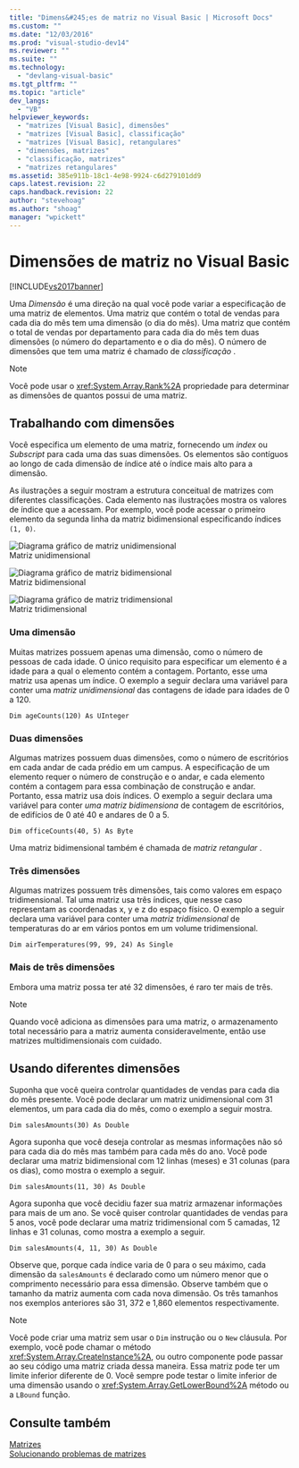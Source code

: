 ```yaml
---
title: "Dimens&#245;es de matriz no Visual Basic | Microsoft Docs"
ms.custom: ""
ms.date: "12/03/2016"
ms.prod: "visual-studio-dev14"
ms.reviewer: ""
ms.suite: ""
ms.technology: 
  - "devlang-visual-basic"
ms.tgt_pltfrm: ""
ms.topic: "article"
dev_langs: 
  - "VB"
helpviewer_keywords: 
  - "matrizes [Visual Basic], dimensões"
  - "matrizes [Visual Basic], classificação"
  - "matrizes [Visual Basic], retangulares"
  - "dimensões, matrizes"
  - "classificação, matrizes"
  - "matrizes retangulares"
ms.assetid: 385e911b-18c1-4e98-9924-c6d279101dd9
caps.latest.revision: 22
caps.handback.revision: 22
author: "stevehoag"
ms.author: "shoag"
manager: "wpickett"
---
```

# Dimens&#245;es de matriz no Visual Basic
[!INCLUDE[vs2017banner](../../../../csharp/includes/vs2017banner.md)]

Uma *Dimensão* é uma direção na qual você pode variar a especificação de uma matriz de elementos.  Uma matriz que contém o total de vendas para cada dia do mês tem uma dimensão \(o dia do mês\).  Uma matriz que contém o total de vendas por departamento para cada dia do mês tem duas dimensões \(o número do departamento e o dia do mês\).  O número de dimensões que tem uma matriz é chamado de  *classificação* .  
  
> [!NOTE]
>  Você pode usar o <xref:System.Array.Rank%2A> propriedade para determinar as dimensões de quantos possui de uma matriz.  
  
## Trabalhando com dimensões  
 Você especifica um elemento de uma matriz, fornecendo um *index* ou *Subscript* para cada uma das suas dimensões.  Os elementos são contíguos ao longo de cada dimensão de índice até o índice mais alto para a dimensão.  
  
 As ilustrações a seguir mostram a estrutura conceitual de matrizes com diferentes classificações.  Cada elemento nas ilustrações mostra os valores de índice que a acessam.  Por exemplo, você pode acessar o primeiro elemento da segunda linha da matriz bidimensional especificando índices `(1, 0)`.  
  
 ![Diagrama gráfico de matriz unidimensional](../../../../visual-basic/programming-guide/language-features/arrays/media/arrayexdimone.png "ArrayExDimOne")  
Matriz unidimensional  
  
 ![Diagrama gráfico de matriz bidimensional](../../../../visual-basic/programming-guide/language-features/arrays/media/arrayexdimtwo.png "ArrayExDimTwo")  
Matriz bidimensional  
  
 ![Diagrama gráfico de matriz tridimensional](../../../../visual-basic/programming-guide/language-features/arrays/media/arrayexdimthree.gif "ArrayExDimThree")  
Matriz tridimensional  
  
### Uma dimensão  
 Muitas matrizes possuem apenas uma dimensão, como o número de pessoas de cada idade.  O único requisito para especificar um elemento é a idade para a qual o elemento contém a contagem.  Portanto, esse uma matriz usa apenas um índice.  O exemplo a seguir declara uma variável para conter uma  *matriz unidimensional*  das contagens de idade para idades de 0 a 120.  
  
```  
Dim ageCounts(120) As UInteger  
```  
  
### Duas dimensões  
 Algumas matrizes possuem duas dimensões, como o número de escritórios em cada andar de cada prédio em um campus.  A especificação de um elemento requer o número de construção e o andar, e cada elemento contém a contagem para essa combinação de construção e andar.  Portanto, essa matriz usa dois índices.  O exemplo a seguir declara uma variável para conter  *uma matriz bidimensiona*  de contagem de escritórios, de edifícios de 0 até 40 e andares de 0 a 5.  
  
```  
Dim officeCounts(40, 5) As Byte  
```  
  
 Uma matriz bidimensional também é chamada de  *matriz retangular* .  
  
### Três dimensões  
 Algumas matrizes possuem três dimensões, tais como valores em espaço tridimensional.  Tal uma matriz usa três índices, que nesse caso representam as coordenadas x, y e z do espaço físico.  O exemplo a seguir declara uma variável para conter uma  *matriz tridimensional*  de temperaturas do ar em vários pontos em um volume tridimensional.  
  
```  
Dim airTemperatures(99, 99, 24) As Single  
```  
  
### Mais de três dimensões  
 Embora uma matriz possa ter até 32 dimensões, é raro ter mais de três.  
  
> [!NOTE]
>  Quando você adiciona as dimensões para uma matriz, o armazenamento total necessário para a matriz aumenta consideravelmente, então use matrizes multidimensionais com cuidado.  
  
## Usando diferentes dimensões  
 Suponha que você queira controlar quantidades de vendas para cada dia do mês presente.  Você pode declarar um matriz unidimensional com 31 elementos, um para cada dia do mês, como o exemplo a seguir mostra.  
  
```  
Dim salesAmounts(30) As Double  
```  
  
 Agora suponha que você deseja controlar as mesmas informações não só para cada dia do mês mas também para cada mês do ano.  Você pode declarar uma matriz bidimensional com 12 linhas \(meses\) e 31 colunas \(para os dias\), como mostra o exemplo a seguir.  
  
```  
Dim salesAmounts(11, 30) As Double  
```  
  
 Agora suponha que você decidiu fazer sua matriz armazenar informações para mais de um ano.  Se você quiser controlar quantidades de vendas para 5 anos, você pode declarar uma matriz tridimensional com 5 camadas, 12 linhas e 31 colunas, como mostra a exemplo a seguir.  
  
```  
Dim salesAmounts(4, 11, 30) As Double  
```  
  
 Observe que, porque cada índice varia de 0 para o seu máximo, cada dimensão da `salesAmounts` é declarado como um número menor que o comprimento necessário para essa dimensão.  Observe também que o tamanho da matriz aumenta com cada nova dimensão.  Os três tamanhos nos exemplos anteriores são 31, 372 e 1,860 elementos respectivamente.  
  
> [!NOTE]
>  Você pode criar uma matriz sem usar o `Dim` instrução ou o `New` cláusula.  Por exemplo, você pode chamar o método <xref:System.Array.CreateInstance%2A>, ou outro componente pode passar ao seu código uma matriz criada dessa maneira.  Essa matriz pode ter um limite inferior diferente de 0.  Você sempre pode testar o limite inferior de uma dimensão usando o <xref:System.Array.GetLowerBound%2A> método ou a `LBound` função.  
  
## Consulte também  
 [Matrizes](../../../../visual-basic/programming-guide/language-features/arrays/index.md)   
 [Solucionando problemas de matrizes](../../../../visual-basic/programming-guide/language-features/arrays/troubleshooting-arrays.md)
